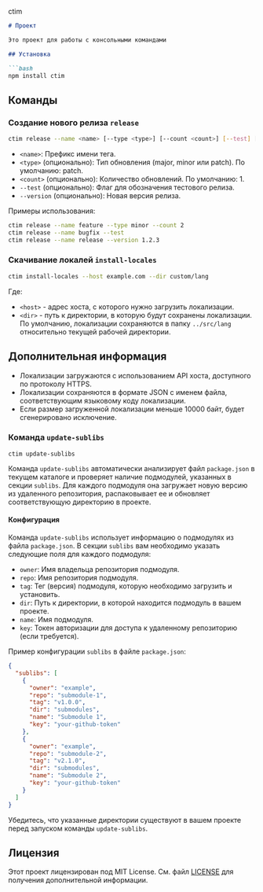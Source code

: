 ctim

```markdown
# Проект

Это проект для работы с консольными командами 

## Установка

```bash
npm install ctim
```

## Команды

### Создание нового релиза `release`

```bash
ctim release --name <name> [--type <type>] [--count <count>] [--test] [--version <version>]
```

- `<name>`: Префикс имени тега.
- `<type>` (опционально): Тип обновления (major, minor или patch). По умолчанию: patch.
- `<count>` (опционально): Количество обновлений. По умолчанию: 1.
- `--test` (опционально): Флаг для обозначения тестового релиза.
- `--version` (опционально): Новая версия релиза.

Примеры использования:

```bash
ctim release --name feature --type minor --count 2
ctim release --name bugfix --test
ctim release --name release --version 1.2.3
```

### Скачивание локалей `install-locales`

```bash
ctim install-locales --host example.com --dir custom/lang
```

Где:
- `<host>` - адрес хоста, с которого нужно загрузить локализации.
- `<dir>` - путь к директории, в которую будут сохранены локализации. По умолчанию, локализации сохраняются в папку `../src/lang` относительно текущей рабочей директории.


## Дополнительная информация

- Локализации загружаются с использованием API хоста, доступного по протоколу HTTPS.
- Локализации сохраняются в формате JSON с именем файла, соответствующим языковому коду локализации.
- Если размер загруженной локализации меньше 10000 байт, будет сгенерировано исключение.

### Команда `update-sublibs`


```shell
ctim update-sublibs
```

Команда `update-sublibs` автоматически анализирует файл `package.json` в текущем каталоге и проверяет наличие подмодулей, указанных в секции `sublibs`. Для каждого подмодуля она загружает новую версию из удаленного репозитория, распаковывает ее и обновляет соответствующую директорию в проекте.

#### Конфигурация

Команда `update-sublibs` использует информацию о подмодулях из файла `package.json`. В секции `sublibs` вам необходимо указать следующие поля для каждого подмодуля:

- `owner`: Имя владельца репозитория подмодуля.
- `repo`: Имя репозитория подмодуля.
- `tag`: Тег (версия) подмодуля, которую необходимо загрузить и установить.
- `dir`: Путь к директории, в которой находится подмодуль в вашем проекте.
- `name`: Имя подмодуля.
- `key`: Токен авторизации для доступа к удаленному репозиторию (если требуется).

Пример конфигурации `sublibs` в файле `package.json`:

```json
{
  "sublibs": [
    {
      "owner": "example",
      "repo": "submodule-1",
      "tag": "v1.0.0",
      "dir": "submodules",
      "name": "Submodule 1",
      "key": "your-github-token"
    },
    {
      "owner": "example",
      "repo": "submodule-2",
      "tag": "v2.1.0",
      "dir": "submodules",
      "name": "Submodule 2",
      "key": "your-github-token"
    }
  ]
}
```

Убедитесь, что указанные директории существуют в вашем проекте перед запуском команды `update-sublibs`.



## Лицензия

Этот проект лицензирован под MIT License. См. файл [LICENSE](./LICENSE) для получения дополнительной информации.
```
